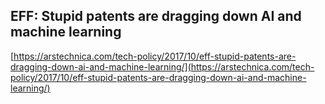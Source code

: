 ## EFF: Stupid patents are dragging down AI and machine learning
  
  [https://arstechnica.com/tech-policy/2017/10/eff-stupid-patents-are-dragging-down-ai-and-machine-learning/](https://arstechnica.com/tech-policy/2017/10/eff-stupid-patents-are-dragging-down-ai-and-machine-learning/)